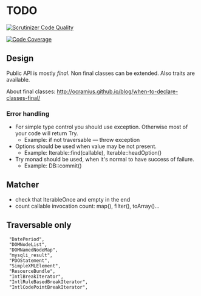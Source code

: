 # TODO

[![Scrutinizer Code Quality](https://scrutinizer-ci.com/g/pyrech/composer-changelogs/badges/quality-score.png?b=master)](https://scrutinizer-ci.com/g/pyrech/composer-changelogs/?branch=master)

[![Code Coverage](https://scrutinizer-ci.com/g/alexeyshockov/colada/badges/coverage.png?b=master)](https://scrutinizer-ci.com/g/alexeyshockov/colada/?branch=master)

## Design

Public API is mostly _final_. Non final classes can be extended. Also traits are available.

About final classes: http://ocramius.github.io/blog/when-to-declare-classes-final/

### Error handling

- For simple type control you should use exception. Otherwise most of your code will return Try.
  - Example: if not traversable — throw exception
- Options should be used when value may be not present.
  - Example: Iterable::find(callable), Iterable::headOption() 
- Try monad should be used, when it's normal to have success of failure.
  - Example: DB::commit()



## Matcher

- check that IterableOnce and empty in the end
- count callable invocation count: map(), filter(), toArray()...



## Traversable only

     "DatePeriod",
     "DOMNodeList",
     "DOMNamedNodeMap",
     "mysqli_result",
     "PDOStatement",
     "SimpleXMLElement",
     "ResourceBundle",
     "IntlBreakIterator",
     "IntlRuleBasedBreakIterator",
     "IntlCodePointBreakIterator",
